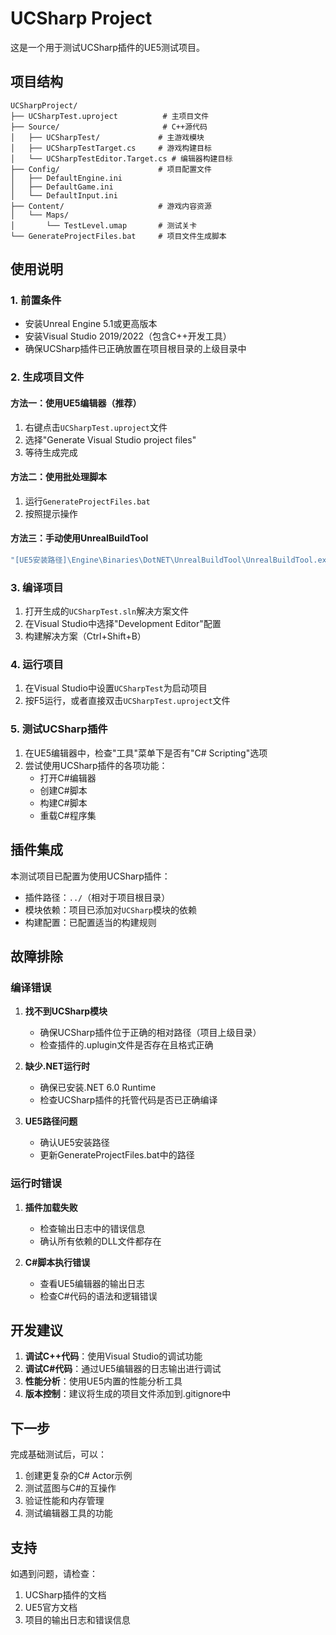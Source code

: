 # UCSharp Project

这是一个用于测试UCSharp插件的UE5测试项目。

## 项目结构

```
UCSharpProject/
├── UCSharpTest.uproject          # 主项目文件
├── Source/                       # C++源代码
│   ├── UCSharpTest/             # 主游戏模块
│   ├── UCSharpTestTarget.cs     # 游戏构建目标
│   └── UCSharpTestEditor.Target.cs # 编辑器构建目标
├── Config/                      # 项目配置文件
│   ├── DefaultEngine.ini
│   ├── DefaultGame.ini
│   └── DefaultInput.ini
├── Content/                     # 游戏内容资源
│   └── Maps/
│       └── TestLevel.umap       # 测试关卡
└── GenerateProjectFiles.bat     # 项目文件生成脚本
```

## 使用说明

### 1. 前置条件

- 安装Unreal Engine 5.1或更高版本
- 安装Visual Studio 2019/2022（包含C++开发工具）
- 确保UCSharp插件已正确放置在项目根目录的上级目录中

### 2. 生成项目文件

#### 方法一：使用UE5编辑器（推荐）
1. 右键点击`UCSharpTest.uproject`文件
2. 选择"Generate Visual Studio project files"
3. 等待生成完成

#### 方法二：使用批处理脚本
1. 运行`GenerateProjectFiles.bat`
2. 按照提示操作

#### 方法三：手动使用UnrealBuildTool
```bash
"[UE5安装路径]\Engine\Binaries\DotNET\UnrealBuildTool\UnrealBuildTool.exe" -projectfiles -project="UCSharpTest.uproject" -game -rocket -progress
```

### 3. 编译项目

1. 打开生成的`UCSharpTest.sln`解决方案文件
2. 在Visual Studio中选择"Development Editor"配置
3. 构建解决方案（Ctrl+Shift+B）

### 4. 运行项目

1. 在Visual Studio中设置`UCSharpTest`为启动项目
2. 按F5运行，或者直接双击`UCSharpTest.uproject`文件

### 5. 测试UCSharp插件

1. 在UE5编辑器中，检查"工具"菜单下是否有"C# Scripting"选项
2. 尝试使用UCSharp插件的各项功能：
   - 打开C#编辑器
   - 创建C#脚本
   - 构建C#脚本
   - 重载C#程序集

## 插件集成

本测试项目已配置为使用UCSharp插件：

- 插件路径：`../`（相对于项目根目录）
- 模块依赖：项目已添加对`UCSharp`模块的依赖
- 构建配置：已配置适当的构建规则

## 故障排除

### 编译错误

1. **找不到UCSharp模块**
   - 确保UCSharp插件位于正确的相对路径（项目上级目录）
   - 检查插件的.uplugin文件是否存在且格式正确

2. **缺少.NET运行时**
   - 确保已安装.NET 6.0 Runtime
   - 检查UCSharp插件的托管代码是否已正确编译

3. **UE5路径问题**
   - 确认UE5安装路径
   - 更新GenerateProjectFiles.bat中的路径

### 运行时错误

1. **插件加载失败**
   - 检查输出日志中的错误信息
   - 确认所有依赖的DLL文件都存在

2. **C#脚本执行错误**
   - 查看UE5编辑器的输出日志
   - 检查C#代码的语法和逻辑错误

## 开发建议

1. **调试C++代码**：使用Visual Studio的调试功能
2. **调试C#代码**：通过UE5编辑器的日志输出进行调试
3. **性能分析**：使用UE5内置的性能分析工具
4. **版本控制**：建议将生成的项目文件添加到.gitignore中

## 下一步

完成基础测试后，可以：

1. 创建更复杂的C# Actor示例
2. 测试蓝图与C#的互操作
3. 验证性能和内存管理
4. 测试编辑器工具的功能

## 支持

如遇到问题，请检查：

1. UCSharp插件的文档
2. UE5官方文档
3. 项目的输出日志和错误信息